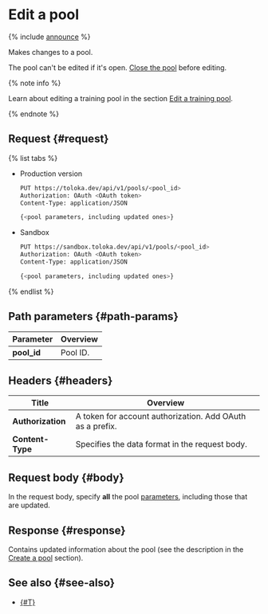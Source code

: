 # Edit a pool

{% include [announce](../_includes/announce.md) %}

Makes changes to a pool.

The pool can't be edited if it's open. [Close the pool](close-pool-for-update.md) before editing.

{% note info %}

Learn about editing a training pool in the section [Edit a training pool](edit-training.md).

{% endnote %}

## Request {#request}

{% list tabs %}

- Production version

    ```bash
    PUT https://toloka.dev/api/v1/pools/<pool_id>
    Authorization: OAuth <OAuth token>
    Content-Type: application/JSON

    {<pool parameters, including updated ones>}
    ```

- Sandbox

    ```bash
    PUT https://sandbox.toloka.dev/api/v1/pools/<pool_id>
    Authorization: OAuth <OAuth token>
    Content-Type: application/JSON

    {<pool parameters, including updated ones>}
    ```

{% endlist %}

## Path parameters {#path-params}

Parameter | Overview
----- | -----
**pool_id** | Pool ID.

## Headers {#headers}

Title | Overview
----- | -----
**Authorization** | A token for account authorization. Add OAuth as a prefix.
**Content-Type** | Specifies the data format in the request body.

## Request body {#body}

In the request body, specify **all** the pool [parameters](create-pool.md#pool-param), including those that are updated.

## Response {#response}

Contains updated information about the pool (see the description in the [Create a pool](create-pool.md#response) section).

## See also {#see-also}

- [{#T}](../../guide/concepts/pool-edit.md)